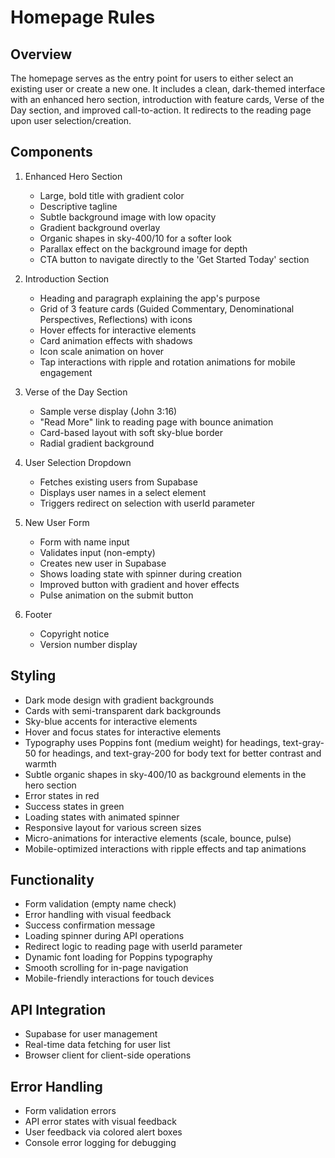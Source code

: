 # Homepage Rules

## Overview

The homepage serves as the entry point for users to either select an existing user or create a new one. It includes a clean, dark-themed interface with an enhanced hero section, introduction with feature cards, Verse of the Day section, and improved call-to-action. It redirects to the reading page upon user selection/creation.

## Components

1. Enhanced Hero Section

   - Large, bold title with gradient color
   - Descriptive tagline
   - Subtle background image with low opacity
   - Gradient background overlay
   - Organic shapes in sky-400/10 for a softer look
   - Parallax effect on the background image for depth
   - CTA button to navigate directly to the 'Get Started Today' section

2. Introduction Section

   - Heading and paragraph explaining the app's purpose
   - Grid of 3 feature cards (Guided Commentary, Denominational Perspectives, Reflections) with icons
   - Hover effects for interactive elements
   - Card animation effects with shadows
   - Icon scale animation on hover
   - Tap interactions with ripple and rotation animations for mobile engagement

3. Verse of the Day Section

   - Sample verse display (John 3:16)
   - "Read More" link to reading page with bounce animation
   - Card-based layout with soft sky-blue border
   - Radial gradient background

4. User Selection Dropdown

   - Fetches existing users from Supabase
   - Displays user names in a select element
   - Triggers redirect on selection with userId parameter

5. New User Form

   - Form with name input
   - Validates input (non-empty)
   - Creates new user in Supabase
   - Shows loading state with spinner during creation
   - Improved button with gradient and hover effects
   - Pulse animation on the submit button

6. Footer
   - Copyright notice
   - Version number display

## Styling

- Dark mode design with gradient backgrounds
- Cards with semi-transparent dark backgrounds
- Sky-blue accents for interactive elements
- Hover and focus states for interactive elements
- Typography uses Poppins font (medium weight) for headings, text-gray-50 for headings, and text-gray-200 for body text for better contrast and warmth
- Subtle organic shapes in sky-400/10 as background elements in the hero section
- Error states in red
- Success states in green
- Loading states with animated spinner
- Responsive layout for various screen sizes
- Micro-animations for interactive elements (scale, bounce, pulse)
- Mobile-optimized interactions with ripple effects and tap animations

## Functionality

- Form validation (empty name check)
- Error handling with visual feedback
- Success confirmation message
- Loading spinner during API operations
- Redirect logic to reading page with userId parameter
- Dynamic font loading for Poppins typography
- Smooth scrolling for in-page navigation
- Mobile-friendly interactions for touch devices

## API Integration

- Supabase for user management
- Real-time data fetching for user list
- Browser client for client-side operations

## Error Handling

- Form validation errors
- API error states with visual feedback
- User feedback via colored alert boxes
- Console error logging for debugging
